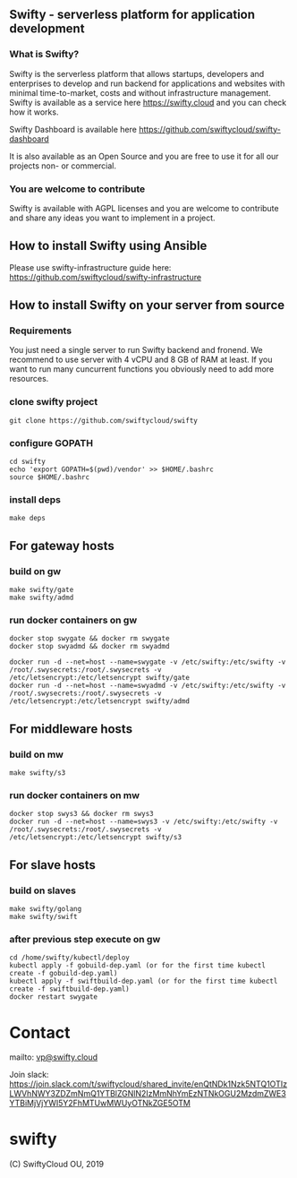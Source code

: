 ## Swifty - serverless platform for application development

### What is Swifty?

Swifty is the serverless platform that allows startups, developers and enterprises to develop and run backend for applications and websites with minimal time-to-market, costs and without infrastructure management.
Swifty is available as a service here https://swifty.cloud and you can check how it works.

Swifty Dashboard is available here https://github.com/swiftycloud/swifty-dashboard

It is also available as an Open Source and you are free to use it for all our projects non- or commercial.

### You are welcome to contribute

Swifty is available with AGPL licenses and you are welcome to contribute and share any ideas you want to implement in a project.

## How to install Swifty using Ansible

Please use swifty-infrastructure guide here:
https://github.com/swiftycloud/swifty-infrastructure

## How to install Swifty on your server from source

### Requirements

You just need a single server to run Swifty backend and fronend. We recommend to use server with 4 vCPU and 8 GB of RAM at least. If you want to run many cuncurrent functions you obviously need to add more resources.

### clone swifty project
```
git clone https://github.com/swiftycloud/swifty
```

### configure GOPATH

```
cd swifty
echo 'export GOPATH=$(pwd)/vendor' >> $HOME/.bashrc
source $HOME/.bashrc
```


### install deps
```
make deps
```

## For gateway hosts

### build on gw
```
make swifty/gate
make swifty/admd
```

### run docker containers on gw

```
docker stop swygate && docker rm swygate
docker stop swyadmd && docker rm swyadmd

docker run -d --net=host --name=swygate -v /etc/swifty:/etc/swifty -v /root/.swysecrets:/root/.swysecrets -v /etc/letsencrypt:/etc/letsencrypt swifty/gate
docker run -d --net=host --name=swyadmd -v /etc/swifty:/etc/swifty -v /root/.swysecrets:/root/.swysecrets -v /etc/letsencrypt:/etc/letsencrypt swifty/admd
```

## For middleware hosts


### build on mw

```
make swifty/s3
```

### run docker containers on mw

```
docker stop swys3 && docker rm swys3
docker run -d --net=host --name=swys3 -v /etc/swifty:/etc/swifty -v /root/.swysecrets:/root/.swysecrets -v /etc/letsencrypt:/etc/letsencrypt swifty/s3
```

## For slave hosts


### build on slaves

```
make swifty/golang
make swifty/swift
```

### after previous step execute on gw

```
cd /home/swifty/kubectl/deploy
kubectl apply -f gobuild-dep.yaml (or for the first time kubectl create -f gobuild-dep.yaml)
kubectl apply -f swiftbuild-dep.yaml (or for the first time kubectl create -f swiftbuild-dep.yaml)
docker restart swygate
```
# Contact
mailto: vp@swifty.cloud

Join slack: https://join.slack.com/t/swiftycloud/shared_invite/enQtNDk1Nzk5NTQ1OTIzLWVhNWY3ZDZmNmQ1YTBlZGNlN2IzMmNhYmEzNTNkOGU2MzdmZWE3YTBiMjVjYWI5Y2FhMTUwMWUyOTNkZGE5OTM

# swifty
(С) SwiftyCloud OU, 2019

